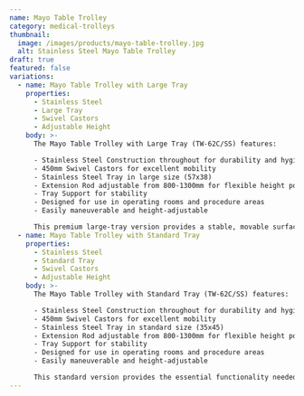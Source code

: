 ```yaml
---
name: Mayo Table Trolley
category: medical-trolleys
thumbnail: 
  image: /images/products/mayo-table-trolley.jpg
  alt: Stainless Steel Mayo Table Trolley
draft: true
featured: false
variations:
  - name: Mayo Table Trolley with Large Tray
    properties:
      - Stainless Steel
      - Large Tray
      - Swivel Castors
      - Adjustable Height
    body: >-
      The Mayo Table Trolley with Large Tray (TW-62C/SS) features:

      - Stainless Steel Construction throughout for durability and hygiene
      - 450mm Swivel Castors for excellent mobility
      - Stainless Steel Tray in large size (57x38)
      - Extension Rod adjustable from 800-1300mm for flexible height positioning
      - Tray Support for stability
      - Designed for use in operating rooms and procedure areas
      - Easily maneuverable and height-adjustable

      This premium large-tray version provides a stable, movable surface for surgical instruments and supplies during medical procedures.
  - name: Mayo Table Trolley with Standard Tray
    properties:
      - Stainless Steel
      - Standard Tray
      - Swivel Castors
      - Adjustable Height
    body: >-
      The Mayo Table Trolley with Standard Tray (TW-62C/SS) features:

      - Stainless Steel Construction throughout for durability and hygiene
      - 450mm Swivel Castors for excellent mobility
      - Stainless Steel Tray in standard size (35x45)
      - Extension Rod adjustable from 800-1300mm for flexible height positioning
      - Tray Support for stability
      - Designed for use in operating rooms and procedure areas
      - Easily maneuverable and height-adjustable

      This standard version provides the essential functionality needed for surgical procedures while maintaining a slightly more compact footprint than the large tray model.
---
```

